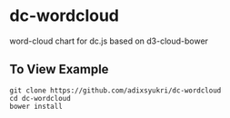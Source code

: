 # dc-wordcloud
word-cloud chart for dc.js based on d3-cloud-bower

## To View Example
    git clone https://github.com/adixsyukri/dc-wordcloud
    cd dc-wordcloud
    bower install
